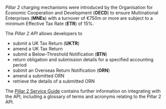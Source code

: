 *Pillar 2* charging mechanisms were introduced by the Organisation for Economic Cooperation and Development (**OECD**) to ensure Multinational Enterprises (**MNEs**) with a turnover of €750m or more are subject to a minimum Effective Tax Rate (**ETR**) of 15%.

The *Pillar 2 API* allows developers to 
 - submit a UK Tax Return (**UKTR**)
 - amend a UK Tax Return
 - submit a Below-Threshold Notification (**BTN**)
 - return obligation and submission details for a specified accounting period
 - submit an Overseas Return Notification (**ORN**)
 - amend a submitted ORN
 - retrieve the details of a submitted ORN


The [Pillar 2 Service Guide](https://developer.service.hmrc.gov.uk/guides/pillar2-service-guide) contains further information on integrating with the API, including a glossary of terms and acronyms relating to the Pillar 2 API.

